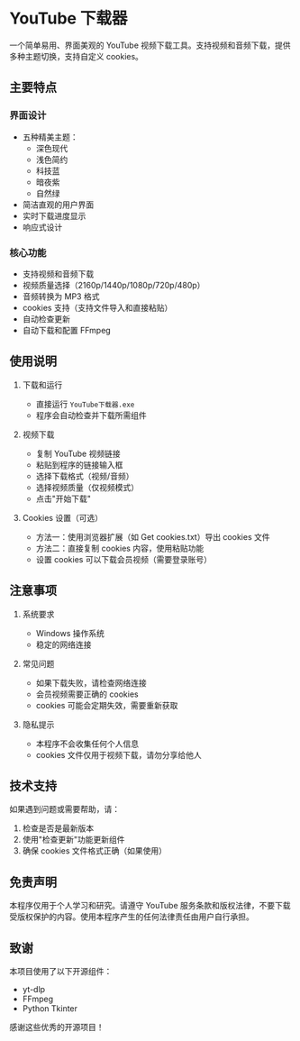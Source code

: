 # YouTube 下载器

一个简单易用、界面美观的 YouTube 视频下载工具。支持视频和音频下载，提供多种主题切换，支持自定义 cookies。

## 主要特点

### 界面设计

- 五种精美主题：
  - 深色现代
  - 浅色简约
  - 科技蓝
  - 暗夜紫
  - 自然绿
- 简洁直观的用户界面
- 实时下载进度显示
- 响应式设计

### 核心功能

- 支持视频和音频下载
- 视频质量选择（2160p/1440p/1080p/720p/480p）
- 音频转换为 MP3 格式
- cookies 支持（支持文件导入和直接粘贴）
- 自动检查更新
- 自动下载和配置 FFmpeg

## 使用说明

1. 下载和运行

   - 直接运行 `YouTube下载器.exe`
   - 程序会自动检查并下载所需组件

2. 视频下载

   - 复制 YouTube 视频链接
   - 粘贴到程序的链接输入框
   - 选择下载格式（视频/音频）
   - 选择视频质量（仅视频模式）
   - 点击"开始下载"

3. Cookies 设置（可选）

   - 方法一：使用浏览器扩展（如 Get cookies.txt）导出 cookies 文件
   - 方法二：直接复制 cookies 内容，使用粘贴功能
   - 设置 cookies 可以下载会员视频（需要登录账号）

## 注意事项

1. 系统要求

   - Windows 操作系统
   - 稳定的网络连接

2. 常见问题

   - 如果下载失败，请检查网络连接
   - 会员视频需要正确的 cookies
   - cookies 可能会定期失效，需要重新获取

3. 隐私提示

   - 本程序不会收集任何个人信息
   - cookies 文件仅用于视频下载，请勿分享给他人

## 技术支持

如果遇到问题或需要帮助，请：

1. 检查是否是最新版本
2. 使用"检查更新"功能更新组件
3. 确保 cookies 文件格式正确（如果使用）

## 免责声明

本程序仅用于个人学习和研究。请遵守 YouTube 服务条款和版权法律，不要下载受版权保护的内容。使用本程序产生的任何法律责任由用户自行承担。

## 致谢

本项目使用了以下开源组件：

- yt-dlp
- FFmpeg
- Python Tkinter

感谢这些优秀的开源项目！
